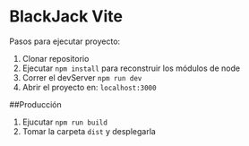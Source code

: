 # BlackJack Vite

Pasos para ejecutar proyecto:

1. Clonar repositorio
2. Ejecutar ```npm install``` para reconstruir los módulos de node
3. Correr el devServer ```npm run dev```
4. Abrir el proyecto en: ```localhost:3000```

##Producción

1. Ejucutar ```npm run build```
2. Tomar la carpeta ```dist``` y desplegarla